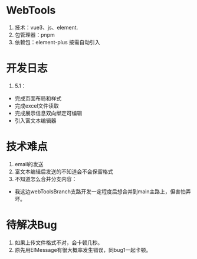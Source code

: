 # WebTools

1. 技术：vue3、js、element.
2. 包管理器：pnpm
3. 依赖包：element-plus 按需自动引入


# 开发日志
1. 5.1：
* 完成页面布局和样式
* 完成excel文件读取
* 完成展示信息双向绑定可编辑
* 引入富文本编辑器

# 技术难点
1. email的发送
2. 富文本编辑后发送的不知道会不会保留格式
3. 不知道怎么合并分支内容：
* 我这边webToolsBranch支路开发一定程度后想合并到main主路上，但害怕弄坏。

# 待解决Bug
1. 如果上传文件格式不对，会卡顿几秒。
2. 原先用ElMessage有很大概率发生错误，同bug1一起卡顿。
